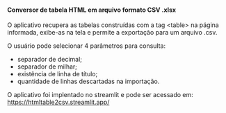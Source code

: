 #### Conversor de tabela HTML em arquivo formato CSV .xlsx

O aplicativo recupera as tabelas construídas com a tag \<table> na página informada, exibe-as na tela e permite a exportação para um arquivo .csv.

O usuário pode selecionar 4 parâmetros para consulta:
- separador de decimal;
- separador de milhar;
- existência de linha de título;
- quantidade de linhas descartadas na importação.

O aplicativo foi implentado no streamlit e pode ser acessado em: https://htmltable2csv.streamlit.app/

